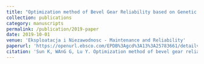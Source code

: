 ```yaml
---
title: "Optimization method of Bevel Gear Reliability based on Genetic Algorithm and Discrete Element"
collection: publications
category: manuscripts
permalink: /publication/2019-paper
date: 2019-10-01
venue: 'Eksploatacja i Niezawodnosc - Maintenance and Reliability'
paperurl: 'https://openurl.ebsco.com/EPDB%3Agcd%3A13%3A25783661/detailv2?sid=ebsco%3Aplink%3Ascholar&id=ebsco%3Agcd%3A135410415&crl=c'
citation: 'Sun K, WAnG G, Lu Y. Optimization method of bevel gear reliability based on genetic algorithm and discrete element[J]. Eksploatacja i Niezawodność, 2019, 21(2): 186-196.'
---
```

